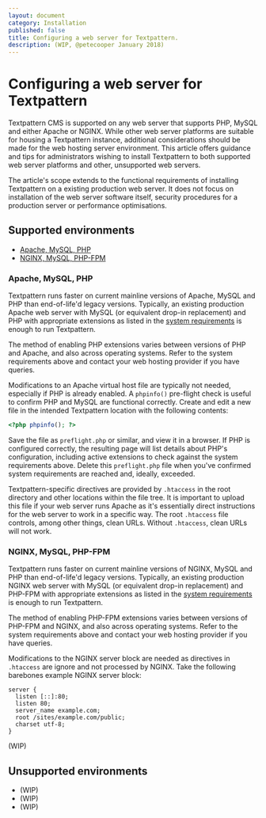 ```yaml
---
layout: document
category: Installation
published: false
title: Configuring a web server for Textpattern.
description: (WIP, @petecooper January 2018)
---
```


# Configuring a web server for Textpattern

Textpattern CMS is supported on any web server that supports PHP, MySQL and either Apache or NGINX. While other web server platforms are suitable for housing a Textpattern instance, additional considerations should be made for the web hosting server environment. This article offers guidance and tips for administrators wishing to install Textpattern to both supported web server platforms and other, unsupported web servers.

The article's scope extends to the functional requirements of installing Textpattern on a existing production web server. It does not focus on installation of the web server software itself, security procedures for a production server or performance optimisations.

## Supported environments

* [Apache, MySQL, PHP](#apache-mysql-php)
* [NGINX, MySQL, PHP-FPM](#nginx-mysql-php-fpm)

### Apache, MySQL, PHP

Textpattern runs faster on current mainline versions of Apache, MySQL and PHP than end-of-life'd legacy versions. Typically, an existing production Apache web server with MySQL (or equivalent drop-in replacement) and PHP with appropriate extensions as listed in the [system requirements](https://textpattern.com/about/119/system-requirements) is enough to run Textpattern.

The method of enabling PHP extensions varies between versions of PHP and Apache, and also across operating systems. Refer to the system requirements above and contact your web hosting provider if you have queries.

Modifications to an Apache virtual host file are typically not needed, especially if PHP is already enabled. A `phpinfo()` pre-flight check is useful to confirm PHP and MySQL are functional correctly. Create and edit a new file in the intended Textpattern location with the following contents:

```php
<?php phpinfo(); ?>
```

Save the file as `preflight.php` or similar, and view it in a browser. If PHP is configured correctly, the resulting page will list details about PHP's configuration, including active extensions to check against the system requirements above. Delete this `preflight.php` file when you've confirmed system requirements are reached and, ideally, exceeded.

Textpattern-specific directives are provided by `.htaccess` in the root directory and other locations within the file tree. It is important to upload this file if your web server runs Apache as it's essentially direct instructions for the web server to work in a specific way. The root `.htaccess` file controls, among other things, clean URLs. Without `.htaccess`, clean URLs will not work.

### NGINX, MySQL, PHP-FPM

Textpattern runs faster on current mainline versions of NGINX, MySQL and PHP than end-of-life'd legacy versions. Typically, an existing production NGINX web server with MySQL (or equivalent drop-in replacement) and PHP-FPM with appropriate extensions as listed in the [system requirements](https://textpattern.com/about/119/system-requirements) is enough to run Textpattern.

The method of enabling PHP-FPM extensions varies between versions of PHP-FPM and NGINX, and also across operating systems. Refer to the system requirements above and contact your web hosting provider if you have queries.

Modifications to the NGINX server block are needed as directives in `.htaccess` are ignore and not processed by NGINX. Take the following barebones example NGINX server block:

```nginxconf
server {
  listen [::]:80;
  listen 80;
  server_name example.com;
  root /sites/example.com/public;
  charset utf-8;
}
```

(WIP)

## Unsupported environments

* (WIP)
* (WIP)
* (WIP)
